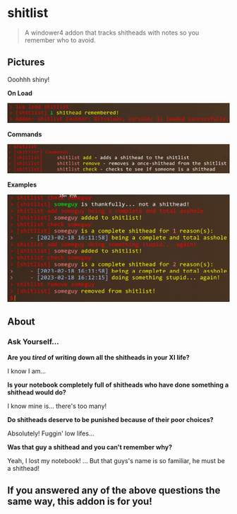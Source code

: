 # shitlist

> A windower4 addon that tracks shitheads with notes so you remember who to avoid.

## Pictures

Ooohhh shiny!

**On Load**

![Load](./images/shitlist-load.png)

**Commands**

![Commands](./images/shitlist-commands.png)

**Examples**

![Examples](./images/shitlist-examples.png)

## About

### Ask Yourself...

**Are you *tired* of writing down all the shitheads in your XI life?**

I know I am...

**Is your notebook completely full of shitheads who have done something a shithead would do?**

I know mine is... there's too many!

**Do shitheads deserve to be punished because of their poor choices?**

Absolutely! Fuggin' low lifes...

**Was that guy a shithead and you can't remember why?**

Yeah, I lost my notebook! ... But that guys's name is so familiar, he must be a shithead!

## If you answered any of the above questions the same way, this addon is for you!
